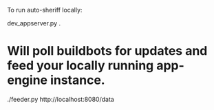 To run auto-sheriff locally:

dev_appserver.py .

# Will poll buildbots for updates and feed your locally running app-engine instance.
./feeder.py http://localhost:8080/data

